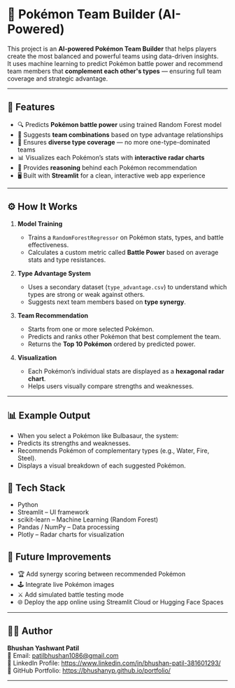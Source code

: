 # 🧠 Pokémon Team Builder (AI-Powered)

This project is an **AI-powered Pokémon Team Builder** that helps players create the most balanced and powerful teams using data-driven insights.  
It uses machine learning to predict Pokémon battle power and recommend team members that **complement each other's types** — ensuring full team coverage and strategic advantage.

---

## 🚀 Features

- 🔍 Predicts **Pokémon battle power** using trained Random Forest model  
- 🧩 Suggests **team combinations** based on type advantage relationships  
- 🧠 Ensures **diverse type coverage** — no more one-type-dominated teams  
- 📊 Visualizes each Pokémon’s stats with **interactive radar charts**  
- 💬 Provides **reasoning** behind each Pokémon recommendation  
- 🖥️ Built with **Streamlit** for a clean, interactive web app experience  

---

## ⚙️ How It Works

1. **Model Training**
   - Trains a `RandomForestRegressor` on Pokémon stats, types, and battle effectiveness.
   - Calculates a custom metric called **Battle Power** based on average stats and type resistances.

2. **Type Advantage System**
   - Uses a secondary dataset (`type_advantage.csv`) to understand which types are strong or weak against others.
   - Suggests next team members based on **type synergy**.

3. **Team Recommendation**
   - Starts from one or more selected Pokémon.
   - Predicts and ranks other Pokémon that best complement the team.
   - Returns the **Top 10 Pokémon** ordered by predicted power.

4. **Visualization**
   - Each Pokémon’s individual stats are displayed as a **hexagonal radar chart**.
   - Helps users visually compare strengths and weaknesses.

---
## 📊 Example Output

- When you select a Pokémon like Bulbasaur, the system:
- Predicts its strengths and weaknesses.
- Recommends Pokémon of complementary types (e.g., Water, Fire, Steel).
- Displays a visual breakdown of each suggested Pokémon.

## 🧩 Tech Stack

- Python
- Streamlit – UI framework
- scikit-learn – Machine Learning (Random Forest)
- Pandas / NumPy – Data processing
- Plotly – Radar charts for visualization

## 🧠 Future Improvements

- 🏆 Add synergy scoring between recommended Pokémon
- 🕹️ Integrate live Pokémon images
- ⚔️ Add simulated battle testing mode
- 🌐 Deploy the app online using Streamlit Cloud or Hugging Face Spaces

---

## 👨‍💻 Author

**Bhushan Yashwant Patil**  
📧  Email: patilbhushan1086@gmail.com  
💼  LinkedIn Profile: https://www.linkedin.com/in/bhushan-patil-381601293/  
📂  GitHub Portfolio: https://bhushanyp.github.io/portfolio/

---
